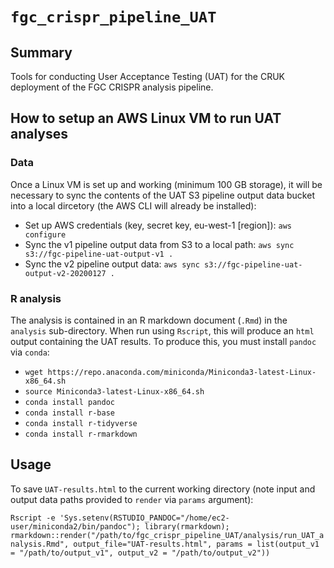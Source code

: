 # `fgc_crispr_pipeline_UAT`

## Summary

Tools for conducting User Acceptance Testing (UAT) for the CRUK deployment of the FGC CRISPR analysis pipeline.

## How to setup an AWS Linux VM to run UAT analyses

### Data
Once a Linux VM is set up and working (minimum 100 GB storage), it will be necessary to sync the contents of the UAT S3 pipeline output data bucket into a local dircetory (the AWS CLI will already be installed):

* Set up AWS credentials (key, secret key, eu-west-1 [region]): `aws configure`
* Sync the v1 pipeline output data from S3 to a local path: `aws sync s3://fgc-pipeline-uat-output-v1 .`
* Sync the v2 pipeline output data: `aws sync s3://fgc-pipeline-uat-output-v2-20200127 .`

### R analysis
The analysis is contained in an R markdown document (`.Rmd`) in the `analysis` sub-directory. When run using `Rscript`, this will produce an `html` output containing the UAT results. To produce this, you must install `pandoc` via `conda`:

* `wget https://repo.anaconda.com/miniconda/Miniconda3-latest-Linux-x86_64.sh`
* `source Miniconda3-latest-Linux-x86_64.sh`
* `conda install pandoc`
* `conda install r-base`
* `conda install r-tidyverse`
* `conda install r-rmarkdown`

## Usage

To save `UAT-results.html` to the current working directory (note input and output data paths provided to `render` via `params` argument):

`Rscript -e 'Sys.setenv(RSTUDIO_PANDOC="/home/ec2-user/miniconda2/bin/pandoc"); library(rmarkdown); rmarkdown::render("/path/to/fgc_crispr_pipeline_UAT/analysis/run_UAT_analysis.Rmd", output_file="UAT-results.html", params = list(output_v1 = "/path/to/output_v1", output_v2 = "/path/to/output_v2"))`


